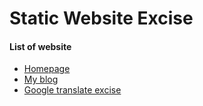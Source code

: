 # Static Website Excise

#### List of website
* [Homepage](https://harvey1024.github.io/staticWeb/)
* [My blog](https://harvey1024.github.io/staticWeb/blog/blogs.html)
* [Google translate excise](https://harvey1024.github.io/translate/translate.html)